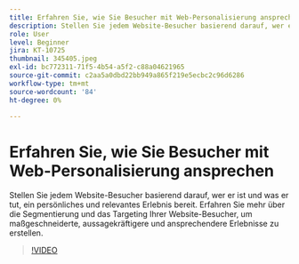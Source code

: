 ```yaml
---
title: Erfahren Sie, wie Sie Besucher mit Web-Personalisierung ansprechen
description: Stellen Sie jedem Website-Besucher basierend darauf, wer er ist und was er tut, ein persönliches und relevantes Erlebnis bereit. Erfahren Sie mehr über die Segmentierung und das Targeting Ihrer Website-Besucher, um maßgeschneiderte, aussagekräftigere und ansprechendere Erlebnisse zu erstellen.
role: User
level: Beginner
jira: KT-10725
thumbnail: 345405.jpeg
exl-id: bc772311-71f5-4b54-a5f2-c88a04621965
source-git-commit: c2aa5a0dbd22bb949a865f219e5ecbc2c96d6286
workflow-type: tm+mt
source-wordcount: '84'
ht-degree: 0%

---
```


# Erfahren Sie, wie Sie Besucher mit Web-Personalisierung ansprechen

Stellen Sie jedem Website-Besucher basierend darauf, wer er ist und was er tut, ein persönliches und relevantes Erlebnis bereit. Erfahren Sie mehr über die Segmentierung und das Targeting Ihrer Website-Besucher, um maßgeschneiderte, aussagekräftigere und ansprechendere Erlebnisse zu erstellen.

>[!VIDEO](https://video.tv.adobe.com/v/345405/?quality=12&learn=on)
